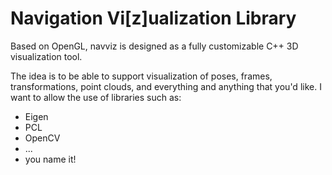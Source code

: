 # Navigation Vi[z]ualization Library

Based on OpenGL, navviz is designed as a fully customizable C++ 3D visualization tool.

The idea is to be able to support visualization of poses, frames, transformations,
point clouds, and everything and anything that you'd like. I want to allow the use of
libraries such as:
- Eigen
- PCL
- OpenCV
- ...
- you name it!
